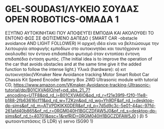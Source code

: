 # GEL-SOUDAS1/ΛΥΚΕΙΟ ΣΟΥΔΑΣ OPEN ROBOTICS-ΟΜΑΔΑ 1
ΕΞΥΠΝΟ ΑΥΤΟΚΙΝΗΤΑΚΙ ΠΟΥ ΑΠΟΦΕΥΓΕΙ ΕΜΠΟΔΙΑ ΚΑΙ ΑΚΟΛΟΥΘΕΙ ΤΟ ΕΝΤΟΝΟ ΦΩΣ ΣΕ ΦΩΤΙΣΜΕΝΟ ΔΑΠΕΔΟ                                                  ( SMART CAR -obstacle avoidance AND LIGHT FOLLOWER)
Η αρχική ιδέα είναι να βελτιώσουμε την λειτουργία αποφυγής εμποδίων στο αυτοκινητάκι και ταυτόχρονα να ακολουθεί τον έντονο επιδαπέδιο φωτισμό όταν εντοπίσει έντονη επιδαπέδια ένταση φωτός.     (The initial idea is to improve the operation of the car that avoids obstacles and at the same time give it the added function to follow the intense light.)
Υλικά (hardware):
α) κιτ αυτοκινητάκι(VKmaker New Avoidance tracking Motor Smart Robot Car Chassis Kit Speed Encoder Battery Box 2WD Ultrasonic module with tutorial CD, https://www.amazon.com/VKmaker-Avoidance-tracking-Ultrasonic-tutorial/dp/B01CXVA6IO/ref=pd_sbs_21_7?_encoding=UTF8&pd_rd_i=B01CXVA6IO&pd_rd_r=f21e39f9-f2f0-11e8-b188-2fb63616cf11&pd_rd_w=TZKzn&pd_rd_wg=Yh9DF&pf_rd_i=desktop-dp-sims&pf_rd_m=ATVPDKIKX0DER&pf_rd_p=7d5d9c3c-5e01-44ac-97fd-261afd40b865&pf_rd_r=0RGM040H1BGCZDFAW5J0&pf_rd_s=desktop-dp-sims&pf_rd_t=40701&psc=1&refRID=0RGM040H1BGCZDFAW5J0 )
β) 5 φωτοαντιστάσεις (5 LDR)
γ) servo (SG90 1)
